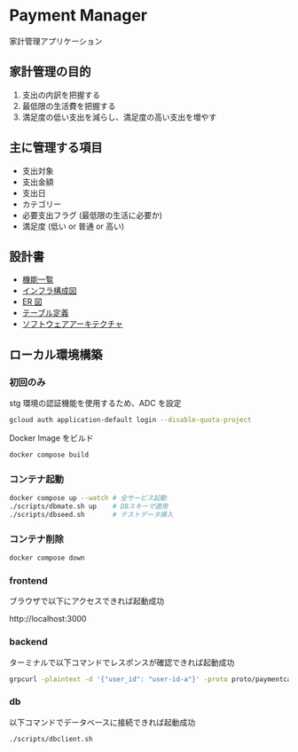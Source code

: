 # Payment Manager

家計管理アプリケーション

## 家計管理の目的

1. 支出の内訳を把握する
2. 最低限の生活費を把握する
3. 満足度の低い支出を減らし、満足度の高い支出を増やす

## 主に管理する項目

- 支出対象
- 支出金額
- 支出日
- カテゴリー
- 必要支出フラグ (最低限の生活に必要か)
- 満足度 (低い or 普通 or 高い)

## 設計書

- [機能一覧](/docs/functions.md)
- [インフラ構成図](/docs/infrastructure.md)
- [ER 図](/docs/entity_relationship.md)
- [テーブル定義](/docs/table.md)
- [ソフトウェアアーキテクチャ](/docs/software_architecture.md)

## ローカル環境構築

### 初回のみ

stg 環境の認証機能を使用するため、ADC を設定

```sh
gcloud auth application-default login --disable-quota-project
```

Docker Image をビルド

```sh
docker compose build
```

### コンテナ起動

```sh
docker compose up --watch # 全サービス起動
./scripts/dbmate.sh up    # DBスキーマ適用
./scripts/dbseed.sh       # テストデータ挿入
```

### コンテナ削除

```sh
docker compose down
```

### frontend

ブラウザで以下にアクセスできれば起動成功

http://localhost:3000

### backend

ターミナルで以下コマンドでレスポンスが確認できれば起動成功

```sh
grpcurl -plaintext -d '{"user_id": "user-id-a"}' -proto proto/paymentcategory/v1/paymentcategory.proto localhost:8000 paymentcategory.v1.PaymentCategoryService.FindPaymentCategoriesByUserId
```

### db

以下コマンドでデータベースに接続できれば起動成功

```sh
./scripts/dbclient.sh
```
